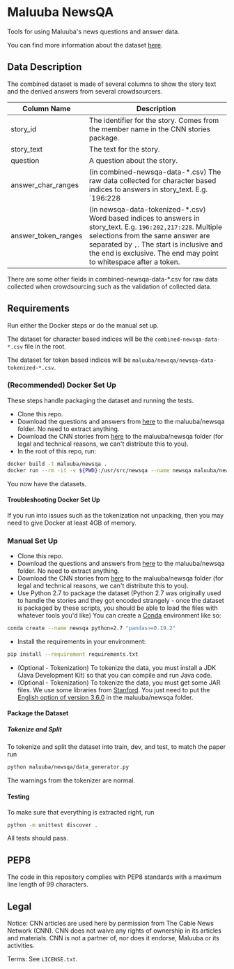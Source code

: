# Maluuba NewsQA
Tools for using Maluuba's news questions and answer data.

You can find more information about the dataset [here][maluuba_newsqa].

## Data Description

The combined dataset is made of several columns to show the story text and the derived answers from several crowdsourcers.

Column Name | Description
--- | ---
story_id | The identifier for the story. Comes from the member name in the CNN stories package.
story_text | The text for the story.
question | A question about the story.
answer_char_ranges | (in combined-newsqa-data-*.csv) The raw data collected for character based indices to answers in story_text. E.g. `196:228|196:202,217:228|None`. Answers from different crowdsourcers are separated by `|`, within those, multiple selections from the same crowdsourcer are separated by `,`.  `None` means the crowdsourcer thought there was no answer to the question in the story. The start is inclusive and the end is exclusive. The end may point to whitespace after a token.
answer_token_ranges | (in newsqa-data-tokenized-*.csv) Word based indices to answers in story_text. E.g. `196:202,217:228`. Multiple selections from the same answer are separated by `,`. The start is inclusive and the end is exclusive. The end may point to whitespace after a token.

There are some other fields in combined-newsqa-data-*.csv for raw data collected when crowdsourcing such as the validation of collected data.

## Requirements

Run either the Docker steps or do the manual set up.

The dataset for character based indices will be the `combined-newsqa-data-*.csv` file in the root.

The dataset for token based indices will be `maluuba/newsqa/newsqa-data-tokenized-*.csv`.

### (Recommended) Docker Set Up
These steps handle packaging the dataset and running the tests.

* Clone this repo.
* Download the questions and answers from [here][maluuba_newsqa_dl] to the maluuba/newsqa folder. No need to extract anything.
* Download the CNN stories from [here][cnn_stories] to the maluuba/newsqa folder (for legal and technical reasons, we can't distribute this to you).
* In the root of this repo, run:
```bash
docker build -t maluuba/newsqa .
docker run --rm -it -v ${PWD}:/usr/src/newsqa --name newsqa maluuba/newsqa
```

You now have the datasets.

#### Troubleshooting Docker Set Up
If you run into issues such as the tokenization not unpacking, then you may need to give Docker at least 4GB of memory.

### Manual Set Up
* Clone this repo.
* Download the questions and answers from [here][maluuba_newsqa_dl] to the maluuba/newsqa folder. No need to extract anything.
* Download the CNN stories from [here][cnn_stories] to the maluuba/newsqa folder (for legal and technical reasons, we can't distribute this to you).
* Use Python 2.7 to package the dataset (Python 2.7 was originally used to handle the stories and they got encoded strangely - once the dataset is packaged by these scripts, you should be able to load the files with whatever tools you'd like) You can create a [Conda][conda] environment like so:
```bash
conda create --name newsqa python=2.7 "pandas>=0.19.2"
```
* Install the requirements in your environment:
```bash
pip install --requirement requirements.txt
```
* (Optional - Tokenization) To tokenize the data, you must install a JDK (Java Development Kit) so that you can compile and run Java code.
* (Optional - Tokenization) To tokenize the data, you must get some JAR files. We use some libraries from [Stanford][stanford_tagger]. You just need to put the [English option of version 3.6.0][stanford_zip_3.6.0] in the maluuba/newsqa folder.

#### Package the Dataset

##### Tokenize and Split
To tokenize and split the dataset into train, dev, and test, to match the paper run 
```sh
python maluuba/newsqa/data_generator.py
```

The warnings from the tokenizer are normal.

#### Testing
To make sure that everything is extracted right, run
```bash
python -m unittest discover .
```
All tests should pass.

[conda]: https://conda.io/miniconda.html
[cnn_stories]: http://cs.nyu.edu/~kcho/DMQA/
[maluuba_newsqa]: https://datasets.maluuba.com/NewsQA
[maluuba_newsqa_dl]: https://datasets.maluuba.com/NewsQA/dl
[stanford_tagger]: http://nlp.stanford.edu/software/tagger.html
[stanford_zip_3.6.0]: https://nlp.stanford.edu/software/stanford-postagger-2015-12-09.zip

## PEP8
The code in this repository complies with PEP8 standards with a maximum line length of 99 characters.

## Legal

Notice:  CNN articles are used here by permission from The Cable News Network (CNN).  CNN does not waive any rights of ownership in its articles and materials.  CNN is not a partner of, nor does it endorse, Maluuba or its activities.

Terms: See `LICENSE.txt`.
